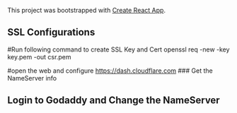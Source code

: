 This project was bootstrapped with [Create React App](https://github.com/facebook/create-react-app).

## SSL Configurations
#Run following command to create SSL Key and Cert
openssl req -new -key key.pem -out csr.pem

#open the web and configure 
https://dash.cloudflare.com  ### Get the NameServer info

## Login to Godaddy and Change the NameServer
